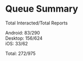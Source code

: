 # Queue Summary

Total Interacted/Total Reports

Android: 83/290  
Desktop: 156/624  
iOS: 33/62

Total: 272/975
